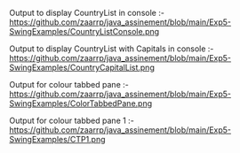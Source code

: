 Output to display CountryList in console :-                   
https://github.com/zaarrp/java_assinement/blob/main/Exp5-SwingExamples/CountryListConsole.png

Output to display CountryList with Capitals in console :-                
https://github.com/zaarrp/java_assinement/blob/main/Exp5-SwingExamples/CountryCapitalList.png

Output for colour tabbed pane :-                              
https://github.com/zaarrp/java_assinement/blob/main/Exp5-SwingExamples/ColorTabbedPane.png

Output for colour tabbed pane 1 :-                        
https://github.com/zaarrp/java_assinement/blob/main/Exp5-SwingExamples/CTP1.png
